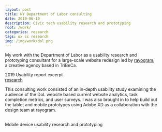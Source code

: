 ```yaml
---
layout: post
title: NY Department of Labor consulting
date: 2019-06-10
description: Civic tech usability research and prototyping
root: /work/
categories: research
tags: ux cc research
img: /img/work/dol.png
---
```


My work with the Department of Labor as a usability research and prototyping consultant for a large-scale website redesign led by <a href="http://rayogram.com">rayogram</a>, a creative agency based in TriBeCa.

<div class="img_full">
	<img class="col three" src="{{ site.baseurl }}/img/work/dol/test.png" alt="" title="2019 usability report"/>
</div>
<div class="col three caption">
	2019 Usability report excerpt
</div>
<div class="materials center">
	<a href="{{ site.baseurl }}/img/work/dol/DOL_Original-UsabilityTestReport.pdf" target="_blank" class="post-resource" id="sources">research</a>
</div>

This consulting work consisted of an in-depth usability study examining the audience of the DoL website based current website analytics, task completion metrics, and user surveys. I was also brought in to help build out the tablet and mobile prototypes using Adobe XD as a collaboration with the design team at rayogram.

<div class="img_row">
	<img class="col one" src="{{ site.baseurl }}/img/work/dol/dol1.gif" alt="" title="mobile device prototype"/>
	<img class="col one" src="{{ site.baseurl }}/img/work/dol/dol2.gif" alt="" title="mobile device prototype"/>
	<img class="col one" src="{{ site.baseurl }}/img/work/dol/dol3.gif" alt="" title="mobile device prototype"/>
</div>
<div class="col three caption">
	Mobile device usability research and prototyping
</div>